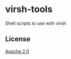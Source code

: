 virsh-tools
===========

Shell scripts to use with virsh

## License

[Apache 2.0](http://opensource.org/licenses/Apache-2.0)

